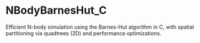 # NBodyBarnesHut_C
Efficient N-body simulation using the Barnes-Hut algorithm in C, with spatial partitioning via quadtrees (2D) and performance optimizations.
